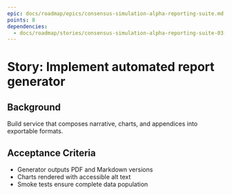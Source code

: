 ```yaml
---
epic: docs/roadmap/epics/consensus-simulation-alpha-reporting-suite.md
points: 8
dependencies:
  - docs/roadmap/stories/consensus-simulation-alpha-reporting-suite-03-data-mapping.md
---
```

# Story: Implement automated report generator

## Background
Build service that composes narrative, charts, and appendices into exportable formats.

## Acceptance Criteria
- Generator outputs PDF and Markdown versions
- Charts rendered with accessible alt text
- Smoke tests ensure complete data population
